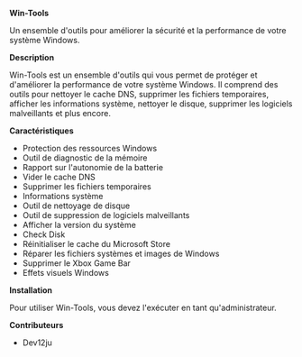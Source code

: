 **Win-Tools**

Un ensemble d'outils pour améliorer la sécurité et la performance de votre système Windows.

**Description**

Win-Tools est un ensemble d'outils qui vous permet de protéger et d'améliorer la performance de votre système Windows. Il comprend des outils pour nettoyer le cache DNS, supprimer les fichiers temporaires, afficher les informations système, nettoyer le disque, supprimer les logiciels malveillants et plus encore.

**Caractéristiques**

* Protection des ressources Windows
* Outil de diagnostic de la mémoire
* Rapport sur l'autonomie de la batterie
* Vider le cache DNS
* Supprimer les fichiers temporaires
* Informations système
* Outil de nettoyage de disque
* Outil de suppression de logiciels malveillants
* Afficher la version du système
* Check Disk
* Réinitialiser le cache du Microsoft Store
* Réparer les fichiers systèmes et images de Windows
* Supprimer le Xbox Game Bar
* Effets visuels Windows

**Installation**

 Pour utiliser Win-Tools, vous devez l'exécuter en tant qu'administrateur.

**Contributeurs**

* Dev12ju
